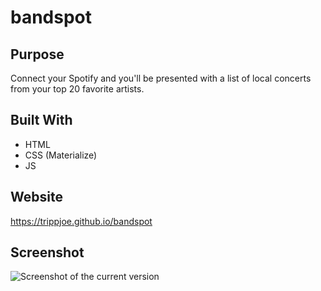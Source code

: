 # bandspot

## Purpose
Connect your Spotify and you'll be presented with a list of local concerts from your top 20 favorite artists.

## Built With
* HTML
* CSS (Materialize)
* JS

## Website
https://trippjoe.github.io/bandspot

## Screenshot
![Screenshot of the current version](./assets/images/screenshot.png)

